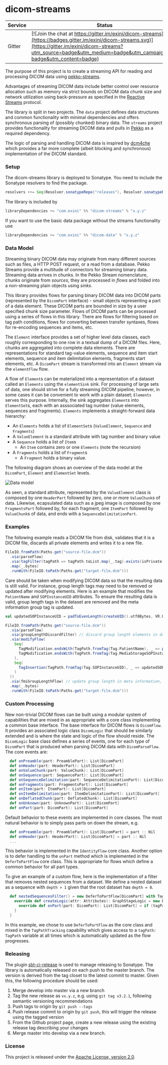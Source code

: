 # dicom-streams

Service | Status | Description
------- | ------ | -----------
Gitter            | [![Join the chat at https://gitter.im/exini/dicom-streams](https://badges.gitter.im/exini/dicom-streams.svg)](https://gitter.im/exini/dicom-streams?utm_source=badge&utm_medium=badge&utm_campaign=pr-badge&utm_content=badge) | Chatroom

The purpose of this project is to create a streaming API for reading and processing DICOM data using [pekko-streams](https://pekko.apache.org/docs/pekko/current/stream/index.html). 

Advantages of streaming DICOM data include better control over resource allocation such as memory via strict bounds on
DICOM data chunk size and network utilization using back-pressure as specified in the
[Reactive Streams](http://www.reactive-streams.org/) protocol.

The library is split in two projects. The `data` project defines data structures and common functionality with minimal
dependencies and offers synchronous parsing of (possibly chunked) binary data. The `streams` project provides 
functionality for streaming DICOM data and pulls in [Pekko](https://pekko.apache.org) as a required dependency.

The logic of parsing and handling DICOM data is inspired by [dcm4che](https://github.com/dcm4che/dcm4che)
which provides a far more complete (albeit blocking and synchronous) implementation of the DICOM standard.

### Setup

The dicom-streams library is deployed to Sonatype. You need to include the Sonatype resolvers to find the package.

```scala
resolvers ++= Seq(Resolver.sonatypeRepo("releases"), Resolver.sonatypeRepo("snapshots"))
```

The library is included by
```scala
libraryDependencies += "com.exini" %% "dicom-streams" % "x.y.z"
```
If you want to use the basic data package without the streams functionality use
```scala
libraryDependencies += "com.exini" %% "dicom-data" % "x.y.z"
```

### Data Model

Streaming binary DICOM data may originate from many different sources such as files, a HTTP POST request, or a read from
a database. Pekko Streams provide a multitude of connectors for streaming binary data. Streaming data arrives in chunks. 
In the Pekko Stream nomenclature, chunks originate from _sources_, they are processed in _flows_ and folded into a 
non-streaming plain objects using _sinks_. 

This library provides flows for parsing binary DICOM data into DICOM parts (represented by the `DicomPart` interface) - 
small objects representing a part of a data element. These DICOM parts are bounded in size by a user specified chunk 
size parameter. Flows of DICOM parts can be processed using a series of flows in this library. There are flows for 
filtering based on tag path conditions, flows for converting between transfer syntaxes, flows for re-encoding sequences 
and items, etc. 

The `Element` interface provides a set of higher level data classes, each roughly corresponding to one row in a textual
dump of a DICOM files. Here, chunks are aggregated into complete data elements. There are representations for standard
tag-value elements, sequence and item start elements, sequence and item delimitation elements, fragments start elements,
etc. A `DicomPart` stream is transformed into an `Element` stream via the `elementFlow` flow.

A flow of `Element`s can be materialized into a representation of a dataset called an `Elements` using the `elementSink`
sink. For processing of large sets of data, one should strive for a fully streaming DICOM pipeline, however, in some 
cases it can be convenient to work with a plain dataset; `Elements` serves this purpose. Internally, the sink aggregates
`Element`s into `ElementSet`s, each with an asssociated tag number (value elements, sequences and fragments). `Elements`
implements a straight-forward data hierarchy:
* An `Elements` holds a list of `ElementSet`s (`ValueElement`, `Sequence` and `Fragments`)
* A `ValueElement` is a standard attribute with tag number and binary value
* A `Sequence` holds a list of `Item`s
  * An `Item` contains zero or one `Elements` (note the recursion)
* A `Fragments` holds a list of `Fragment`s
  * A `Fragment` holds a binary value. 

The following diagram shows an overview of the data model at the `DicomPart`, `Element` and `ElementSet` levels.

![Data model](README/data-model.png)

As seen, a standard attribute, represented by the `ValueElement` class is composed by one `HeaderPart` followed by zero,
one or more `ValueChunk`s of data. Likewise, ecapsulated data such as a jpeg image is composed by one `FragmentsPart`
followed by, for each fragment, one `ItemPart` followed by `ValueChunk`s of data, and ends with a
`SequenceDelimitationPart`.

### Examples

The following example reads a DICOM file from disk, validates that it is a DICOM file, discards all private elements
and writes it to a new file.

```scala
FileIO.fromPath(Paths.get("source-file.dcm"))
  .via(parseFlow)
  .via(tagFilter(tagPath => tagPath.toList.map(_.tag).exists(isPrivate))) // no private elements anywhere on tag path
  .map(_.bytes)
  .runWith(FileIO.toPath(Paths.get("target-file.dcm")))
```

Care should be taken when modifying DICOM data so that the resulting data is still valid. For instance, group length
tags may need to be removed or updated after modifying elements. Here is an example that modifies the `PatientName`
and `SOPInstanceUID` attributes. To ensure the resulting data is valid, group length tags in the dataset are removed and
the meta information group tag is updated.

```scala
val updatedSOPInstanceUID = padToEvenLength(createUID().utf8Bytes, VR.UI)

FileIO.fromPath(Paths.get("source-file.dcm"))
  .via(parseFlow)
  .via(groupLengthDiscardFilter) // discard group length elements in dataset
  .via(modifyFlow(
    Seq(
      TagModification.endsWith(TagPath.fromTag(Tag.PatientName), _ => padToEvenLength("John Doe".utf8Bytes, VR.PN)),
      TagModification.endsWith(TagPath.fromTag(Tag.MediaStorageSOPInstanceUID), _ => updatedSOPInstanceUID)
    ), 
    Seq(
      TagInsertion(TagPath.fromTag(Tag.SOPInstanceUID), _ => updatedSOPInstanceUID)
    )
  ))
  .via(fmiGroupLengthFlow) // update group length in meta information, if present
  .map(_.bytes)
  .runWith(FileIO.toPath(Paths.get("target-file.dcm")))
```

### Custom Processing
New non-trivial DICOM flows can be built using a modular system of capabilities that are mixed in as appropriate with a 
core class implementing a common base interface. The base interface for DICOM flows is `DicomFlow`. It provides an
associated logic class `DicomLogic` that should be similarly extended and is where the state and logic of the flow should
reside. The `DicomLogic` base class defines a series of events, one for each type of `DicomPart` that is produced when 
parsing DICOM data with `DicomParseFlow`. The core events are:
```scala
  def onPreamble(part: PreamblePart): List[DicomPart]
  def onHeader(part: HeaderPart): List[DicomPart]
  def onValueChunk(part: ValueChunk): List[DicomPart]
  def onSequence(part: SequencePart): List[DicomPart]
  def onSequenceDelimitation(part: SequenceDelimitationPart): List[DicomPart]
  def onFragments(part: FragmentsPart): List[DicomPart]
  def onItem(part: ItemPart): List[DicomPart]
  def onItemDelimitation(part: ItemDelimitationPart): List[DicomPart]
  def onDeflatedChunk(part: DeflatedChunk): List[DicomPart]
  def onUnknown(part: UnknownPart): List[DicomPart]
  def onPart(part: DicomPart): List[DicomPart]
```
Default behavior to these events are implemented in core classes. The most natural behavior is to simply pass parts on
down the stream, e.g. 
```scala
  def onPreamble(part: PreamblePart): List[DicomPart] = part :: Nil
  def onHeader(part: HeaderPart): List[DicomPart] = part :: Nil
  ...
```
This behavior is implemented in the `IdentityFlow` core class. Another option is to defer handling to the `onPart` method
which is implemented in the `DeferToPartFlow` core class. This is appropriate for flows which define a common 
behavior for all part types. 

To give an example of a custom flow, here is the implementation of a filter that removes 
nested sequences from a dataset. We define a nested dataset as a sequence with `depth > 1` given that the root dataset 
has `depth = 0`.
```scala
  def nestedSequencesFilter() = new DeferToPartFlow[DicomPart] with TagPathTracking[DicomPart] {
    override def createLogic(attr: Attributes): GraphStageLogic = new DeferToPartLogic with TagPathTrackingLogic {
      override def onPart(part: DicomPart): List[DicomPart] = if (tagPath.depth > 1) Nil else part :: Nil
    }
  }
```
In this example, we chose to use `DeferToPartFlow` as the core class and mixed in the `TagPathTracking` capability
which gives access to a `tagPath: TagPath` variable at all times which is automatically updated as the flow progresses.

### Releasing

The plugin [sbt-ci-release](https://github.com/olafurpg/sbt-ci-release) is used to manage releasing to Sonatype. The
library is automatically released on each push to the master branch. The version is derived from the tag closet to the
latest commit to master. Given this, the following procedure should be used:
1. Merge develop into master via a new branch
1. Tag the new release as `vx.y.z`, e.g. using `git tag v3.2.1`, following semantic versioning recommendations
1. Push tags to origin by `git push --tags`
1. Push release commit to origin by `git push`, this will trigger the release using the tagged version
1. From the Github project page, create a new release using the existing release tag describing your changes
1. Merge master into develop via a new branch.

### License

This project is released under the [Apache License, version 2.0](./LICENSE).
